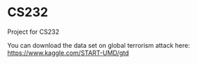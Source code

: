 # CS232
Project for CS232


You can download the data set on global terrorism attack here:  https://www.kaggle.com/START-UMD/gtd
